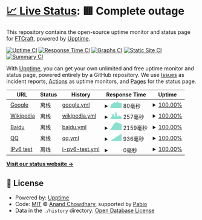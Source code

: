 # [📈 Live Status](https://demo.upptime.js.org): <!--live status--> **🟥 Complete outage**

This repository contains the open-source uptime monitor and status page for [FTCraft](https://demo.upptime.js.org), powered by [Upptime](https://github.com/upptime/upptime).

[![Uptime CI](https://github.com/YSYANDYSYANDYSY/uptime/workflows/Uptime%20CI/badge.svg)](https://github.com/YSYANDYSYANDYSY/uptime/actions?query=workflow%3A%22Uptime+CI%22)
[![Response Time CI](https://github.com/YSYANDYSYANDYSY/uptime/workflows/Response%20Time%20CI/badge.svg)](https://github.com/YSYANDYSYANDYSY/uptime/actions?query=workflow%3A%22Response+Time+CI%22)
[![Graphs CI](https://github.com/YSYANDYSYANDYSY/uptime/workflows/Graphs%20CI/badge.svg)](https://github.com/YSYANDYSYANDYSY/uptime/actions?query=workflow%3A%22Graphs+CI%22)
[![Static Site CI](https://github.com/YSYANDYSYANDYSY/uptime/workflows/Static%20Site%20CI/badge.svg)](https://github.com/YSYANDYSYANDYSY/uptime/actions?query=workflow%3A%22Static+Site+CI%22)
[![Summary CI](https://github.com/YSYANDYSYANDYSY/uptime/workflows/Summary%20CI/badge.svg)](https://github.com/YSYANDYSYANDYSY/uptime/actions?query=workflow%3A%22Summary+CI%22)

With [Upptime](https://upptime.js.org), you can get your own unlimited and free uptime monitor and status page, powered entirely by a GitHub repository. We use [Issues](https://github.com/YSYANDYSYANDYSY/uptime/issues) as incident reports, [Actions](https://github.com/YSYANDYSYANDYSY/uptime/actions) as uptime monitors, and [Pages](https://demo.upptime.js.org) for the status page.

<!--start: status pages-->
<!-- This summary is generated by Upptime (https://github.com/upptime/upptime) -->
<!-- Do not edit this manually, your changes will be overwritten -->
<!-- prettier-ignore -->
| URL | Status | History | Response Time | Uptime |
| --- | ------ | ------- | ------------- | ------ |
| <img alt="" src="https://icons.duckduckgo.com/ip3/www.google.com.ico" height="13"> [Google](https://www.google.com) | 离线 | [google.yml](https://github.com/YSYANDYSYANDYSY/uptime/commits/HEAD/history/google.yml) | <details><summary><img alt="Response time graph" src="./graphs/google/response-time-week.png" height="20"> 80毫秒</summary><br><a href="https://YSYANDYSYANDYSY.github.io/uptime/history/google"><img alt="Response time 80" src="https://img.shields.io/endpoint?url=https%3A%2F%2Fraw.githubusercontent.com%2FYSYANDYSYANDYSY%2Fuptime%2FHEAD%2Fapi%2Fgoogle%2Fresponse-time.json"></a><br><a href="https://YSYANDYSYANDYSY.github.io/uptime/history/google"><img alt="24-hour response time 80" src="https://img.shields.io/endpoint?url=https%3A%2F%2Fraw.githubusercontent.com%2FYSYANDYSYANDYSY%2Fuptime%2FHEAD%2Fapi%2Fgoogle%2Fresponse-time-day.json"></a><br><a href="https://YSYANDYSYANDYSY.github.io/uptime/history/google"><img alt="7-day response time 80" src="https://img.shields.io/endpoint?url=https%3A%2F%2Fraw.githubusercontent.com%2FYSYANDYSYANDYSY%2Fuptime%2FHEAD%2Fapi%2Fgoogle%2Fresponse-time-week.json"></a><br><a href="https://YSYANDYSYANDYSY.github.io/uptime/history/google"><img alt="30-day response time 80" src="https://img.shields.io/endpoint?url=https%3A%2F%2Fraw.githubusercontent.com%2FYSYANDYSYANDYSY%2Fuptime%2FHEAD%2Fapi%2Fgoogle%2Fresponse-time-month.json"></a><br><a href="https://YSYANDYSYANDYSY.github.io/uptime/history/google"><img alt="1-year response time 80" src="https://img.shields.io/endpoint?url=https%3A%2F%2Fraw.githubusercontent.com%2FYSYANDYSYANDYSY%2Fuptime%2FHEAD%2Fapi%2Fgoogle%2Fresponse-time-year.json"></a></details> | <details><summary><a href="https://YSYANDYSYANDYSY.github.io/uptime/history/google">100.00%</a></summary><a href="https://YSYANDYSYANDYSY.github.io/uptime/history/google"><img alt="All-time uptime 100.00%" src="https://img.shields.io/endpoint?url=https%3A%2F%2Fraw.githubusercontent.com%2FYSYANDYSYANDYSY%2Fuptime%2FHEAD%2Fapi%2Fgoogle%2Fuptime.json"></a><br><a href="https://YSYANDYSYANDYSY.github.io/uptime/history/google"><img alt="24-hour uptime 100.00%" src="https://img.shields.io/endpoint?url=https%3A%2F%2Fraw.githubusercontent.com%2FYSYANDYSYANDYSY%2Fuptime%2FHEAD%2Fapi%2Fgoogle%2Fuptime-day.json"></a><br><a href="https://YSYANDYSYANDYSY.github.io/uptime/history/google"><img alt="7-day uptime 100.00%" src="https://img.shields.io/endpoint?url=https%3A%2F%2Fraw.githubusercontent.com%2FYSYANDYSYANDYSY%2Fuptime%2FHEAD%2Fapi%2Fgoogle%2Fuptime-week.json"></a><br><a href="https://YSYANDYSYANDYSY.github.io/uptime/history/google"><img alt="30-day uptime 100.00%" src="https://img.shields.io/endpoint?url=https%3A%2F%2Fraw.githubusercontent.com%2FYSYANDYSYANDYSY%2Fuptime%2FHEAD%2Fapi%2Fgoogle%2Fuptime-month.json"></a><br><a href="https://YSYANDYSYANDYSY.github.io/uptime/history/google"><img alt="1-year uptime 100.00%" src="https://img.shields.io/endpoint?url=https%3A%2F%2Fraw.githubusercontent.com%2FYSYANDYSYANDYSY%2Fuptime%2FHEAD%2Fapi%2Fgoogle%2Fuptime-year.json"></a></details>
| <img alt="" src="https://icons.duckduckgo.com/ip3/en.wikipedia.org.ico" height="13"> [Wikipedia](https://en.wikipedia.org) | 离线 | [wikipedia.yml](https://github.com/YSYANDYSYANDYSY/uptime/commits/HEAD/history/wikipedia.yml) | <details><summary><img alt="Response time graph" src="./graphs/wikipedia/response-time-week.png" height="20"> 257毫秒</summary><br><a href="https://YSYANDYSYANDYSY.github.io/uptime/history/wikipedia"><img alt="Response time 257" src="https://img.shields.io/endpoint?url=https%3A%2F%2Fraw.githubusercontent.com%2FYSYANDYSYANDYSY%2Fuptime%2FHEAD%2Fapi%2Fwikipedia%2Fresponse-time.json"></a><br><a href="https://YSYANDYSYANDYSY.github.io/uptime/history/wikipedia"><img alt="24-hour response time 257" src="https://img.shields.io/endpoint?url=https%3A%2F%2Fraw.githubusercontent.com%2FYSYANDYSYANDYSY%2Fuptime%2FHEAD%2Fapi%2Fwikipedia%2Fresponse-time-day.json"></a><br><a href="https://YSYANDYSYANDYSY.github.io/uptime/history/wikipedia"><img alt="7-day response time 257" src="https://img.shields.io/endpoint?url=https%3A%2F%2Fraw.githubusercontent.com%2FYSYANDYSYANDYSY%2Fuptime%2FHEAD%2Fapi%2Fwikipedia%2Fresponse-time-week.json"></a><br><a href="https://YSYANDYSYANDYSY.github.io/uptime/history/wikipedia"><img alt="30-day response time 257" src="https://img.shields.io/endpoint?url=https%3A%2F%2Fraw.githubusercontent.com%2FYSYANDYSYANDYSY%2Fuptime%2FHEAD%2Fapi%2Fwikipedia%2Fresponse-time-month.json"></a><br><a href="https://YSYANDYSYANDYSY.github.io/uptime/history/wikipedia"><img alt="1-year response time 257" src="https://img.shields.io/endpoint?url=https%3A%2F%2Fraw.githubusercontent.com%2FYSYANDYSYANDYSY%2Fuptime%2FHEAD%2Fapi%2Fwikipedia%2Fresponse-time-year.json"></a></details> | <details><summary><a href="https://YSYANDYSYANDYSY.github.io/uptime/history/wikipedia">100.00%</a></summary><a href="https://YSYANDYSYANDYSY.github.io/uptime/history/wikipedia"><img alt="All-time uptime 100.00%" src="https://img.shields.io/endpoint?url=https%3A%2F%2Fraw.githubusercontent.com%2FYSYANDYSYANDYSY%2Fuptime%2FHEAD%2Fapi%2Fwikipedia%2Fuptime.json"></a><br><a href="https://YSYANDYSYANDYSY.github.io/uptime/history/wikipedia"><img alt="24-hour uptime 100.00%" src="https://img.shields.io/endpoint?url=https%3A%2F%2Fraw.githubusercontent.com%2FYSYANDYSYANDYSY%2Fuptime%2FHEAD%2Fapi%2Fwikipedia%2Fuptime-day.json"></a><br><a href="https://YSYANDYSYANDYSY.github.io/uptime/history/wikipedia"><img alt="7-day uptime 100.00%" src="https://img.shields.io/endpoint?url=https%3A%2F%2Fraw.githubusercontent.com%2FYSYANDYSYANDYSY%2Fuptime%2FHEAD%2Fapi%2Fwikipedia%2Fuptime-week.json"></a><br><a href="https://YSYANDYSYANDYSY.github.io/uptime/history/wikipedia"><img alt="30-day uptime 100.00%" src="https://img.shields.io/endpoint?url=https%3A%2F%2Fraw.githubusercontent.com%2FYSYANDYSYANDYSY%2Fuptime%2FHEAD%2Fapi%2Fwikipedia%2Fuptime-month.json"></a><br><a href="https://YSYANDYSYANDYSY.github.io/uptime/history/wikipedia"><img alt="1-year uptime 100.00%" src="https://img.shields.io/endpoint?url=https%3A%2F%2Fraw.githubusercontent.com%2FYSYANDYSYANDYSY%2Fuptime%2FHEAD%2Fapi%2Fwikipedia%2Fuptime-year.json"></a></details>
| <img alt="" src="https://icons.duckduckgo.com/ip3/www.baidu.com.ico" height="13"> [Baidu](https://www.baidu.com) | 离线 | [baidu.yml](https://github.com/YSYANDYSYANDYSY/uptime/commits/HEAD/history/baidu.yml) | <details><summary><img alt="Response time graph" src="./graphs/baidu/response-time-week.png" height="20"> 2159毫秒</summary><br><a href="https://YSYANDYSYANDYSY.github.io/uptime/history/baidu"><img alt="Response time 2159" src="https://img.shields.io/endpoint?url=https%3A%2F%2Fraw.githubusercontent.com%2FYSYANDYSYANDYSY%2Fuptime%2FHEAD%2Fapi%2Fbaidu%2Fresponse-time.json"></a><br><a href="https://YSYANDYSYANDYSY.github.io/uptime/history/baidu"><img alt="24-hour response time 2159" src="https://img.shields.io/endpoint?url=https%3A%2F%2Fraw.githubusercontent.com%2FYSYANDYSYANDYSY%2Fuptime%2FHEAD%2Fapi%2Fbaidu%2Fresponse-time-day.json"></a><br><a href="https://YSYANDYSYANDYSY.github.io/uptime/history/baidu"><img alt="7-day response time 2159" src="https://img.shields.io/endpoint?url=https%3A%2F%2Fraw.githubusercontent.com%2FYSYANDYSYANDYSY%2Fuptime%2FHEAD%2Fapi%2Fbaidu%2Fresponse-time-week.json"></a><br><a href="https://YSYANDYSYANDYSY.github.io/uptime/history/baidu"><img alt="30-day response time 2159" src="https://img.shields.io/endpoint?url=https%3A%2F%2Fraw.githubusercontent.com%2FYSYANDYSYANDYSY%2Fuptime%2FHEAD%2Fapi%2Fbaidu%2Fresponse-time-month.json"></a><br><a href="https://YSYANDYSYANDYSY.github.io/uptime/history/baidu"><img alt="1-year response time 2159" src="https://img.shields.io/endpoint?url=https%3A%2F%2Fraw.githubusercontent.com%2FYSYANDYSYANDYSY%2Fuptime%2FHEAD%2Fapi%2Fbaidu%2Fresponse-time-year.json"></a></details> | <details><summary><a href="https://YSYANDYSYANDYSY.github.io/uptime/history/baidu">100.00%</a></summary><a href="https://YSYANDYSYANDYSY.github.io/uptime/history/baidu"><img alt="All-time uptime 100.00%" src="https://img.shields.io/endpoint?url=https%3A%2F%2Fraw.githubusercontent.com%2FYSYANDYSYANDYSY%2Fuptime%2FHEAD%2Fapi%2Fbaidu%2Fuptime.json"></a><br><a href="https://YSYANDYSYANDYSY.github.io/uptime/history/baidu"><img alt="24-hour uptime 100.00%" src="https://img.shields.io/endpoint?url=https%3A%2F%2Fraw.githubusercontent.com%2FYSYANDYSYANDYSY%2Fuptime%2FHEAD%2Fapi%2Fbaidu%2Fuptime-day.json"></a><br><a href="https://YSYANDYSYANDYSY.github.io/uptime/history/baidu"><img alt="7-day uptime 100.00%" src="https://img.shields.io/endpoint?url=https%3A%2F%2Fraw.githubusercontent.com%2FYSYANDYSYANDYSY%2Fuptime%2FHEAD%2Fapi%2Fbaidu%2Fuptime-week.json"></a><br><a href="https://YSYANDYSYANDYSY.github.io/uptime/history/baidu"><img alt="30-day uptime 100.00%" src="https://img.shields.io/endpoint?url=https%3A%2F%2Fraw.githubusercontent.com%2FYSYANDYSYANDYSY%2Fuptime%2FHEAD%2Fapi%2Fbaidu%2Fuptime-month.json"></a><br><a href="https://YSYANDYSYANDYSY.github.io/uptime/history/baidu"><img alt="1-year uptime 100.00%" src="https://img.shields.io/endpoint?url=https%3A%2F%2Fraw.githubusercontent.com%2FYSYANDYSYANDYSY%2Fuptime%2FHEAD%2Fapi%2Fbaidu%2Fuptime-year.json"></a></details>
| <img alt="" src="https://icons.duckduckgo.com/ip3/www.qq.com.ico" height="13"> [QQ](https://www.qq.com) | 离线 | [qq.yml](https://github.com/YSYANDYSYANDYSY/uptime/commits/HEAD/history/qq.yml) | <details><summary><img alt="Response time graph" src="./graphs/qq/response-time-week.png" height="20"> 936毫秒</summary><br><a href="https://YSYANDYSYANDYSY.github.io/uptime/history/qq"><img alt="Response time 936" src="https://img.shields.io/endpoint?url=https%3A%2F%2Fraw.githubusercontent.com%2FYSYANDYSYANDYSY%2Fuptime%2FHEAD%2Fapi%2Fqq%2Fresponse-time.json"></a><br><a href="https://YSYANDYSYANDYSY.github.io/uptime/history/qq"><img alt="24-hour response time 936" src="https://img.shields.io/endpoint?url=https%3A%2F%2Fraw.githubusercontent.com%2FYSYANDYSYANDYSY%2Fuptime%2FHEAD%2Fapi%2Fqq%2Fresponse-time-day.json"></a><br><a href="https://YSYANDYSYANDYSY.github.io/uptime/history/qq"><img alt="7-day response time 936" src="https://img.shields.io/endpoint?url=https%3A%2F%2Fraw.githubusercontent.com%2FYSYANDYSYANDYSY%2Fuptime%2FHEAD%2Fapi%2Fqq%2Fresponse-time-week.json"></a><br><a href="https://YSYANDYSYANDYSY.github.io/uptime/history/qq"><img alt="30-day response time 936" src="https://img.shields.io/endpoint?url=https%3A%2F%2Fraw.githubusercontent.com%2FYSYANDYSYANDYSY%2Fuptime%2FHEAD%2Fapi%2Fqq%2Fresponse-time-month.json"></a><br><a href="https://YSYANDYSYANDYSY.github.io/uptime/history/qq"><img alt="1-year response time 936" src="https://img.shields.io/endpoint?url=https%3A%2F%2Fraw.githubusercontent.com%2FYSYANDYSYANDYSY%2Fuptime%2FHEAD%2Fapi%2Fqq%2Fresponse-time-year.json"></a></details> | <details><summary><a href="https://YSYANDYSYANDYSY.github.io/uptime/history/qq">100.00%</a></summary><a href="https://YSYANDYSYANDYSY.github.io/uptime/history/qq"><img alt="All-time uptime 100.00%" src="https://img.shields.io/endpoint?url=https%3A%2F%2Fraw.githubusercontent.com%2FYSYANDYSYANDYSY%2Fuptime%2FHEAD%2Fapi%2Fqq%2Fuptime.json"></a><br><a href="https://YSYANDYSYANDYSY.github.io/uptime/history/qq"><img alt="24-hour uptime 100.00%" src="https://img.shields.io/endpoint?url=https%3A%2F%2Fraw.githubusercontent.com%2FYSYANDYSYANDYSY%2Fuptime%2FHEAD%2Fapi%2Fqq%2Fuptime-day.json"></a><br><a href="https://YSYANDYSYANDYSY.github.io/uptime/history/qq"><img alt="7-day uptime 100.00%" src="https://img.shields.io/endpoint?url=https%3A%2F%2Fraw.githubusercontent.com%2FYSYANDYSYANDYSY%2Fuptime%2FHEAD%2Fapi%2Fqq%2Fuptime-week.json"></a><br><a href="https://YSYANDYSYANDYSY.github.io/uptime/history/qq"><img alt="30-day uptime 100.00%" src="https://img.shields.io/endpoint?url=https%3A%2F%2Fraw.githubusercontent.com%2FYSYANDYSYANDYSY%2Fuptime%2FHEAD%2Fapi%2Fqq%2Fuptime-month.json"></a><br><a href="https://YSYANDYSYANDYSY.github.io/uptime/history/qq"><img alt="1-year uptime 100.00%" src="https://img.shields.io/endpoint?url=https%3A%2F%2Fraw.githubusercontent.com%2FYSYANDYSYANDYSY%2Fuptime%2FHEAD%2Fapi%2Fqq%2Fuptime-year.json"></a></details>
| <img alt="" src="https://icons.duckduckgo.com/ip3/null.ico" height="13"> [IPv6 test](forwardemail.net) | 离线 | [i-pv6-test.yml](https://github.com/YSYANDYSYANDYSY/uptime/commits/HEAD/history/i-pv6-test.yml) | <details><summary><img alt="Response time graph" src="./graphs/i-pv6-test/response-time-week.png" height="20"> 0毫秒</summary><br><a href="https://YSYANDYSYANDYSY.github.io/uptime/history/i-pv6-test"><img alt="Response time 0" src="https://img.shields.io/endpoint?url=https%3A%2F%2Fraw.githubusercontent.com%2FYSYANDYSYANDYSY%2Fuptime%2FHEAD%2Fapi%2Fi-pv6-test%2Fresponse-time.json"></a><br><a href="https://YSYANDYSYANDYSY.github.io/uptime/history/i-pv6-test"><img alt="24-hour response time 0" src="https://img.shields.io/endpoint?url=https%3A%2F%2Fraw.githubusercontent.com%2FYSYANDYSYANDYSY%2Fuptime%2FHEAD%2Fapi%2Fi-pv6-test%2Fresponse-time-day.json"></a><br><a href="https://YSYANDYSYANDYSY.github.io/uptime/history/i-pv6-test"><img alt="7-day response time 0" src="https://img.shields.io/endpoint?url=https%3A%2F%2Fraw.githubusercontent.com%2FYSYANDYSYANDYSY%2Fuptime%2FHEAD%2Fapi%2Fi-pv6-test%2Fresponse-time-week.json"></a><br><a href="https://YSYANDYSYANDYSY.github.io/uptime/history/i-pv6-test"><img alt="30-day response time 0" src="https://img.shields.io/endpoint?url=https%3A%2F%2Fraw.githubusercontent.com%2FYSYANDYSYANDYSY%2Fuptime%2FHEAD%2Fapi%2Fi-pv6-test%2Fresponse-time-month.json"></a><br><a href="https://YSYANDYSYANDYSY.github.io/uptime/history/i-pv6-test"><img alt="1-year response time 0" src="https://img.shields.io/endpoint?url=https%3A%2F%2Fraw.githubusercontent.com%2FYSYANDYSYANDYSY%2Fuptime%2FHEAD%2Fapi%2Fi-pv6-test%2Fresponse-time-year.json"></a></details> | <details><summary><a href="https://YSYANDYSYANDYSY.github.io/uptime/history/i-pv6-test">100.00%</a></summary><a href="https://YSYANDYSYANDYSY.github.io/uptime/history/i-pv6-test"><img alt="All-time uptime 100.00%" src="https://img.shields.io/endpoint?url=https%3A%2F%2Fraw.githubusercontent.com%2FYSYANDYSYANDYSY%2Fuptime%2FHEAD%2Fapi%2Fi-pv6-test%2Fuptime.json"></a><br><a href="https://YSYANDYSYANDYSY.github.io/uptime/history/i-pv6-test"><img alt="24-hour uptime 100.00%" src="https://img.shields.io/endpoint?url=https%3A%2F%2Fraw.githubusercontent.com%2FYSYANDYSYANDYSY%2Fuptime%2FHEAD%2Fapi%2Fi-pv6-test%2Fuptime-day.json"></a><br><a href="https://YSYANDYSYANDYSY.github.io/uptime/history/i-pv6-test"><img alt="7-day uptime 100.00%" src="https://img.shields.io/endpoint?url=https%3A%2F%2Fraw.githubusercontent.com%2FYSYANDYSYANDYSY%2Fuptime%2FHEAD%2Fapi%2Fi-pv6-test%2Fuptime-week.json"></a><br><a href="https://YSYANDYSYANDYSY.github.io/uptime/history/i-pv6-test"><img alt="30-day uptime 100.00%" src="https://img.shields.io/endpoint?url=https%3A%2F%2Fraw.githubusercontent.com%2FYSYANDYSYANDYSY%2Fuptime%2FHEAD%2Fapi%2Fi-pv6-test%2Fuptime-month.json"></a><br><a href="https://YSYANDYSYANDYSY.github.io/uptime/history/i-pv6-test"><img alt="1-year uptime 100.00%" src="https://img.shields.io/endpoint?url=https%3A%2F%2Fraw.githubusercontent.com%2FYSYANDYSYANDYSY%2Fuptime%2FHEAD%2Fapi%2Fi-pv6-test%2Fuptime-year.json"></a></details>

<!--end: status pages-->

[**Visit our status website →**](https://demo.upptime.js.org)

## 📄 License

- Powered by: [Upptime](https://github.com/upptime/upptime)
- Code: [MIT](./LICENSE) © [Anand Chowdhary](https://anandchowdhary.com), supported by [Pabio](https://pabio.com)
- Data in the `./history` directory: [Open Database License](https://opendatacommons.org/licenses/odbl/1-0/)
